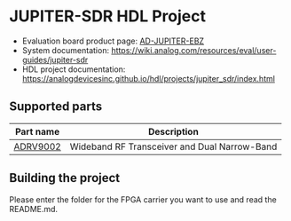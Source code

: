 # JUPITER-SDR HDL Project

- Evaluation board product page: [AD-JUPITER-EBZ](https://www.analog.com/ad-jupiter-ebz)
- System documentation: https://wiki.analog.com/resources/eval/user-guides/jupiter-sdr
- HDL project documentation: https://analogdevicesinc.github.io/hdl/projects/jupiter_sdr/index.html

## Supported parts

| Part name                                      | Description                                                  |
|------------------------------------------------|--------------------------------------------------------------|
| [ADRV9002](https://www.analog.com/adrv9002)    | Wideband RF Transceiver and Dual Narrow-Band                 |

## Building the project

Please enter the folder for the FPGA carrier you want to use and read the README.md.